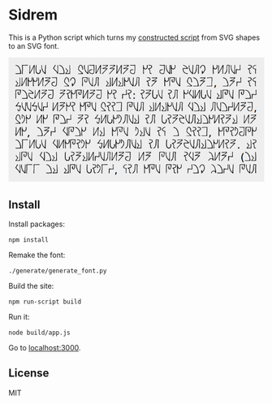 # Sidrem

This is a Python script which turns my [constructed script][1] from SVG shapes
to an SVG font.

![sidrem screenshot](screenshot.png)

## Install

Install packages:

    npm install

Remake the font:

    ./generate/generate_font.py

Build the site:

    npm run-script build

Run it:

    node build/app.js

Go to [localhost:3000](http://localhost:3000).

## License

MIT

[1]: http://en.wikipedia.org/wiki/Constructed_script
